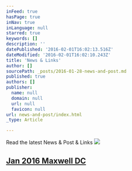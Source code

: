 ```yaml
---
inFeed: true
hasPage: true
inNav: true
inLanguage: null
starred: true
keywords: []
description: ''
datePublished: '2016-02-01T16:02:13.516Z'
dateModified: '2016-02-01T16:02:10.243Z'
title: 'News & Links'
author: []
sourcePath: _posts/2016-01-28-news-and-post.md
published: true
authors: []
publisher:
  name: null
  domain: null
  url: null
  favicon: null
url: news-and-post/index.html
_type: Article

---
```

Read the latest News & Post & Links
![](https://s3-us-west-2.amazonaws.com/the-grid-img/p/3e84292bd78f048839b21cb2ce8fa908a999032a.png)

## [Jan 2016 Maxwell DC ][0]

[0]: http://www.maxwell.syr.edu/DC/DC_Profiles/Rafael_Cifuentes__16,_IR___ECON__16/